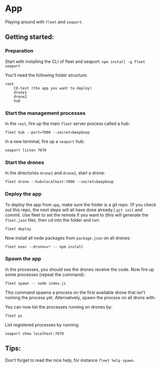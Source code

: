 # App

Playing around with `fleet` and `seaport`.

## Getting started:

### Preparation
Start with installing the CLI of fleet and seaport: `npm install -g fleet seaport`

You'll need the following folder structure:

	root
		CD-test (the app you want to deploy)
		drone1
		drone2
		hub
		
### Start the management processes
In the `root`, fire up the main `fleet` server process called a hub:

	fleet hub --port=7000 --secret=beepboop
	
In a new terminal, fire up a `seaport` hub:

	seaport listen 7070


### Start the drones
In the directories `drone1` and `drone2`, start a drone:

	fleet drone --hub=localhost:7000 --secret=beepboop
	

### Deploy the app
To deploy the app from `app`, make sure the folder is a git repo. (If you check out this repo, the next steps will all have done already.) `git init` and commit. Use fleet to set the remote if you want to (this will generate the `fleet.json` file), then cd into the folder and run:

	fleet deploy
	
Now install all node packages from `package.json` on all drones:

	fleet exec --drone==* -- npm install

### Spawn the app
In the processes, you should see the drones receive the code. Now fire up some processes (repeat the command):

	fleet spawn -- node index.js
	
This command spawns a process on the first available drone that isn't running the process yet. Alternatively, spawn the process on all drons with:


	
You can now list the processes running on drones by:

	fleet ps
	
List registered processes by running:

	seaport show localhost:7070
	
## Tips:

Don't forget to read the nice help, for instance `fleet help spawn`.